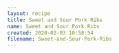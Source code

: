 ```yaml
---
layout: recipe
title: Sweet and Sour Pork Ribs
name: Sweet and Sour Pork Ribs
created: 2020-02-03 10:58:54
filename: Sweet-and-Sour-Pork-Ribs
---
```

